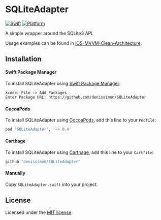 # SQLiteAdapter

[![Swift](https://img.shields.io/badge/Swift-5-orange.svg?style=flat)](https://swift.org)
[![Platform](https://img.shields.io/badge/platform-iOS%20%7C%20macOS%20%7C%20watchOS%20%7C%20tvOS-lightgrey.svg)](https://developer.apple.com/swift/)

A simple wrapper around the SQLite3 API.

Usage examples can be found in [iOS-MVVM-Clean-Architecture](https://github.com/denissimon/iOS-MVVM-Clean-Architecture).

Installation
------------

#### Swift Package Manager

To install SQLiteAdapter using [Swift Package Manager](https://swift.org/package-manager):

```txt
Xcode: File -> Add Packages
Enter Package URL: https://github.com/denissimon/SQLiteAdapter
```

#### CocoaPods

To install SQLiteAdapter using [CocoaPods](https://cocoapods.org), add this line to your `Podfile`:

```ruby
pod 'SQLiteAdapter', '~> 0.4'
```

#### Carthage

To install SQLiteAdapter using [Carthage](https://github.com/Carthage/Carthage), add this line to your `Cartfile`:

```ruby
github "denissimon/SQLiteAdapter"
```

#### Manually

Copy `SQLiteAdapter.swift` into your project.

License
-------

Licensed under the [MIT license](https://github.com/denissimon/SQLiteAdapter/blob/main/LICENSE)
